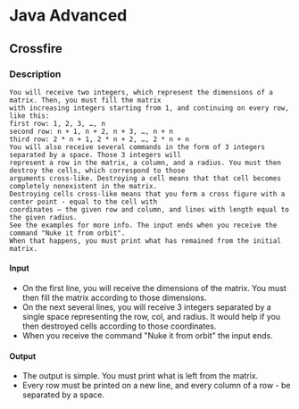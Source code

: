 # Java Advanced

## Crossfire

### Description
    You will receive two integers, which represent the dimensions of a matrix. Then, you must fill the matrix 
    with increasing integers starting from 1, and continuing on every row, like this: 
    first row: 1, 2, 3, …, n 
    second row: n + 1, n + 2, n + 3, …, n + n 
    third row: 2 * n + 1, 2 * n + 2, …, 2 * n + n 
    You will also receive several commands in the form of 3 integers separated by a space. Those 3 integers will
    represent a row in the matrix, a column, and a radius. You must then destroy the cells, which correspond to those
    arguments cross-like. Destroying a cell means that that cell becomes completely nonexistent in the matrix.
    Destroying cells cross-like means that you form a cross figure with a center point - equal to the cell with
    coordinates – the given row and column, and lines with length equal to the given radius. 
    See the examples for more info. The input ends when you receive the command "Nuke it from orbit".
    When that happens, you must print what has remained from the initial matrix. 

#### Input 
- On the first line, you will receive the dimensions of the matrix. You must then fill the matrix according to those dimensions.
- On the next several lines, you will receive 3 integers separated by a single space representing the row, col, and radius. 
It would help if you then destroyed cells according to those coordinates.
- When you receive the command "Nuke it from orbit" the input ends. 

#### Output 
- The output is simple. You must print what is left from the matrix. 
- Every row must be printed on a new line, and every column of a row - be separated by a space.